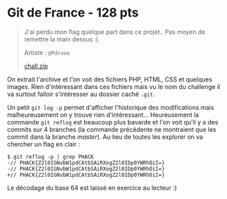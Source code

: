 # Git de France - 128 pts

>  J'ai perdu mon flag quelque part dans ce projet.. 
>  Pas moyen de remettre la main dessus :( 
>
>  Artiste : `@Pdrooo`
>
> [chall.zip](./chall.zip)

On extrait l'archive et l'on voit des fichiers PHP, HTML, CSS et quelques images. Rien d'intéressant dans ces fichiers mais vu le nom du challenge il va surtout falloir s'intéresser au dossier caché `.git`.

Un petit `git log -p` permet d'afficher l'historique des modifications mais malheureusement on y trouve rien d'intéressant... Heureusement la commande `git reflog` est beaucoup plus bavarde et l'on voit qu'il y a des commits sur 4 branches (la commande précédente ne montraient que les commit dans la branche *master*). Au lieu de toutes les explorer on va chercher un flag en clair :

```
$ git reflog -p | grep PHACK
-// PHACK{Z2l0IGNvbW1pdCAtbSAiRXogZ2l0IDp0YWRhOiI=}
-// PHACK{Z2l0IGNvbW1pdCAtbSAiRXogZ2l0IDp0YWRhOiI=}
+// PHACK{Z2l0IGNvbW1pdCAtbSAiRXogZ2l0IDp0YWRhOiI=}
```

Le décodage du base 64 est laissé en exercice au lecteur :)
